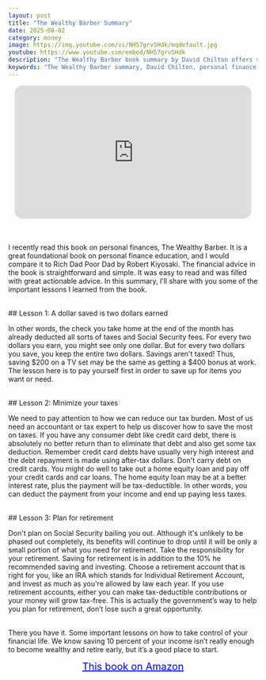 ```yaml
---
layout: post
title: "The Wealthy Barber Summary"
date: 2025-08-02
category: money
image: https://img.youtube.com/vi/NH57grvSHdk/mqdefault.jpg
youtube: https://www.youtube.com/embed/NH57grvSHdk
description: "The Wealthy Barber book summary by David Chilton offers simple, practical financial advice on saving, minimizing taxes, and planning for retirement. A must-read guide for building long-term wealth and financial security."
keywords: "The Wealthy Barber summary, David Chilton, personal finance book summary, financial planning, save money, retirement planning, tax savings, money management, budgeting tips"
---
```


<div style="display: flex; justify-content: center; margin-bottom: 20px;">
  <div style="aspect-ratio: 16 / 9; width: 95%; max-width: 700px; position: relative;">
    <iframe 
      src="https://www.youtube.com/embed/NH57grvSHdk"
      title="The Wealthy Barber Summary"
      allowfullscreen
      frameborder="0"
      style="position: absolute; inset: 0; width: 100%; height: 100%; border-radius: 16px;">
    </iframe>
  </div>
</div>

<div style="height: 15px;"></div>
<!-- ..................................................................... -->

I recently read this book on personal finances, The Wealthy Barber. It is a great foundational book on personal finance education, and I would compare it to Rich Dad Poor Dad by Robert Kiyosaki. The financial advice in the book is straightforward and simple. It was easy to read and was filled with great actionable advice. In this summary, I’ll share with you some of the important lessons I learned from the book.


<br>
## Lesson 1: A dollar saved is two dollars earned


In other words, the check you take home at the end of the month has already deducted all sorts of taxes and Social Security fees. For every two dollars you earn, you might see only one dollar. But for every two dollars you save, you keep the entire two dollars. Savings aren't taxed! Thus, saving $200 on a TV set may be the same as getting a $400 bonus at work. The lesson here is to pay yourself first in order to save up for items you want or need.



<br>
## Lesson 2: Minimize your taxes


We need to pay attention to how we can reduce our tax burden. Most of us need an accountant or tax expert to help us discover how to save the most on taxes. If you have any consumer debt like credit card debt, there is absolutely no better return than to eliminate that debt and also get some tax deduction. Remember credit card debts have usually very high interest and the debt repayment is made using after-tax dollars. Don't carry debt on credit cards. You might do well to take out a home equity loan and pay off your credit cards and car loans. The home equity loan may be at a better interest rate, plus the payment will be tax-deductible. In other words, you can deduct the payment from your income and end up paying less taxes.



<br>
## Lesson 3: Plan for retirement


Don't plan on Social Security bailing you out. Although it's unlikely to be phased out completely, its benefits will continue to drop until it will be only a small portion of what you need for retirement. Take the responsibility for your retirement. Saving for retirement is in addition to the 10% he recommended saving and investing. Choose a retirement account that is right for you, like an IRA which stands for Individual Retirement Account, and invest as much as you're allowed by law each year. If you use retirement accounts, either you can make tax-deductible contributions or your money will grow tax-free. This is actually the government’s way to help you plan for retirement, don’t lose such a great opportunity.


<br> 
There you have it. Some important lessons on how to take control of your financial life. We know saving 10 percent of your income isn’t really enough to become wealthy and retire early, but it’s a good place to start. 

<br>
<p style="text-align: center;">
  <a href="https://amzn.to/3FC26hG" target="_blank" style="color: blue; text-decoration: underline; font-size: 20px;">
    This book on Amazon
  </a>
</p>

